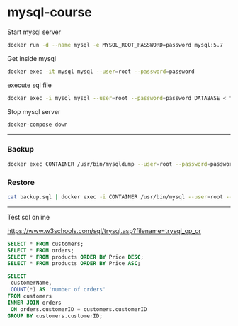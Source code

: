 # mysql-course

Start mysql server
```bash
docker run -d --name mysql -e MYSQL_ROOT_PASSWORD=password mysql:5.7
```

Get inside mysql 
```bash
docker exec -it mysql mysql --user=root --password=password
```

execute sql file
```bash
docker exec -i mysql mysql --user=root --password=password DATABASE < first_file.sql
```

Stop mysql server
```bash
docker-compose down
```
---

### Backup
```bash
docker exec CONTAINER /usr/bin/mysqldump --user=root --password=password DATABASE > backup.sql
```

### Restore
```bash
cat backup.sql | docker exec -i CONTAINER /usr/bin/mysql --user=root --password=password DATABASE
```
---

Test sql online

https://www.w3schools.com/sql/trysql.asp?filename=trysql_op_or

```sql
SELECT * FROM customers;
SELECT * FROM orders;
SELECT * FROM products ORDER BY Price DESC;
SELECT * FROM products ORDER BY Price ASC;
```
```sql
SELECT 
 customerName,
 COUNT(*) AS 'number of orders'
FROM customers
INNER JOIN orders
 ON orders.customerID = customers.customerID
GROUP BY customers.customerID;
```

